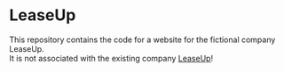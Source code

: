 # LeaseUp
This repository contains the code for a website for the fictional company LeaseUp.  
It is not associated with the existing company [LeaseUp](https://www.leaseup.co)!